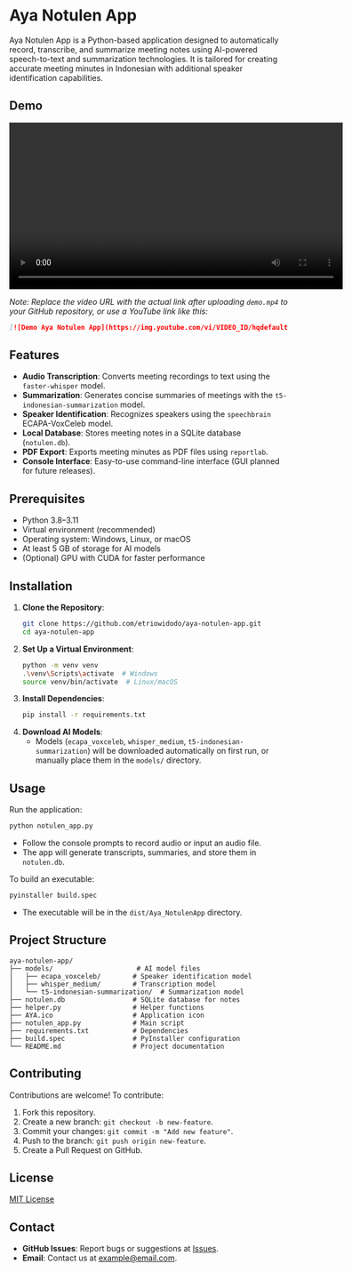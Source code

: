 # Aya Notulen App

Aya Notulen App is a Python-based application designed to automatically record, transcribe, and summarize meeting notes using AI-powered speech-to-text and summarization technologies. It is tailored for creating accurate meeting minutes in Indonesian with additional speaker identification capabilities.

## Demo
<video src="https://github.com/user-attachments/assets/xxxxxxxx-xxxx-xxxx-xxxx-xxxxxxxxxxxx" width="600" height="300" controls></video>

*Note: Replace the video URL with the actual link after uploading `demo.mp4` to your GitHub repository, or use a YouTube link like this:*
```markdown
[![Demo Aya Notulen App](https://img.youtube.com/vi/VIDEO_ID/hqdefault.jpg)](https://www.youtube.com/watch?v=VIDEO_ID)
```

## Features
- **Audio Transcription**: Converts meeting recordings to text using the `faster-whisper` model.
- **Summarization**: Generates concise summaries of meetings with the `t5-indonesian-summarization` model.
- **Speaker Identification**: Recognizes speakers using the `speechbrain` ECAPA-VoxCeleb model.
- **Local Database**: Stores meeting notes in a SQLite database (`notulen.db`).
- **PDF Export**: Exports meeting minutes as PDF files using `reportlab`.
- **Console Interface**: Easy-to-use command-line interface (GUI planned for future releases).

## Prerequisites
- Python 3.8–3.11
- Virtual environment (recommended)
- Operating system: Windows, Linux, or macOS
- At least 5 GB of storage for AI models
- (Optional) GPU with CUDA for faster performance

## Installation
1. **Clone the Repository**:
   ```bash
   git clone https://github.com/etriowidodo/aya-notulen-app.git
   cd aya-notulen-app
   ```
2. **Set Up a Virtual Environment**:
   ```bash
   python -m venv venv
   .\venv\Scripts\activate  # Windows
   source venv/bin/activate  # Linux/macOS
   ```
3. **Install Dependencies**:
   ```bash
   pip install -r requirements.txt
   ```
4. **Download AI Models**:
   - Models (`ecapa_voxceleb`, `whisper_medium`, `t5-indonesian-summarization`) will be downloaded automatically on first run, or manually place them in the `models/` directory.

## Usage
Run the application:
```bash
python notulen_app.py
```
- Follow the console prompts to record audio or input an audio file.
- The app will generate transcripts, summaries, and store them in `notulen.db`.

To build an executable:
```bash
pyinstaller build.spec
```
- The executable will be in the `dist/Aya_NotulenApp` directory.

## Project Structure
```
aya-notulen-app/
├── models/                     # AI model files
│   ├── ecapa_voxceleb/        # Speaker identification model
│   ├── whisper_medium/        # Transcription model
│   └── t5-indonesian-summarization/  # Summarization model
├── notulen.db                 # SQLite database for notes
├── helper.py                  # Helper functions
├── AYA.ico                    # Application icon
├── notulen_app.py             # Main script
├── requirements.txt           # Dependencies
├── build.spec                 # PyInstaller configuration
└── README.md                  # Project documentation
```

## Contributing
Contributions are welcome! To contribute:
1. Fork this repository.
2. Create a new branch: `git checkout -b new-feature`.
3. Commit your changes: `git commit -m "Add new feature"`.
4. Push to the branch: `git push origin new-feature`.
5. Create a Pull Request on GitHub.

## License
[MIT License](LICENSE)

## Contact
- **GitHub Issues**: Report bugs or suggestions at [Issues](https://github.com/etriowidodo/aya-notulen-app/issues).
- **Email**: Contact us at example@email.com.